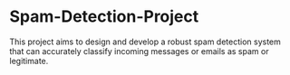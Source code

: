 # Spam-Detection-Project
This project aims to design and develop a robust spam detection system that can accurately classify incoming messages or emails as spam or legitimate. 
